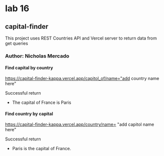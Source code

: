 # lab 16

## capital-finder

This project uses REST Countries API and  Vercel server to return data from get queries

### Author: Nicholas Mercado

#### Find capital by country

https://capital-finder-kappa.vercel.app/capitol_of/name="add country name here"

Successful return

- The capital of France is Paris

#### Find country by capital

https://capital-finder-kappa.vercel.app/country/name= "add capitol name here"

Successful return

- Paris is the capital of France.
